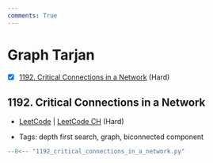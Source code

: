 ```yaml
---
comments: True
---
```


# Graph Tarjan

- [x] [1192. Critical Connections in a Network](https://leetcode.cn/problems/critical-connections-in-a-network/) (Hard)

## 1192. Critical Connections in a Network

-   [LeetCode](https://leetcode.com/problems/critical-connections-in-a-network/) | [LeetCode CH](https://leetcode.cn/problems/critical-connections-in-a-network/) (Hard)

-   Tags: depth first search, graph, biconnected component

```python title="1192. Critical Connections in a Network - Python Solution"
--8<-- "1192_critical_connections_in_a_network.py"
```
